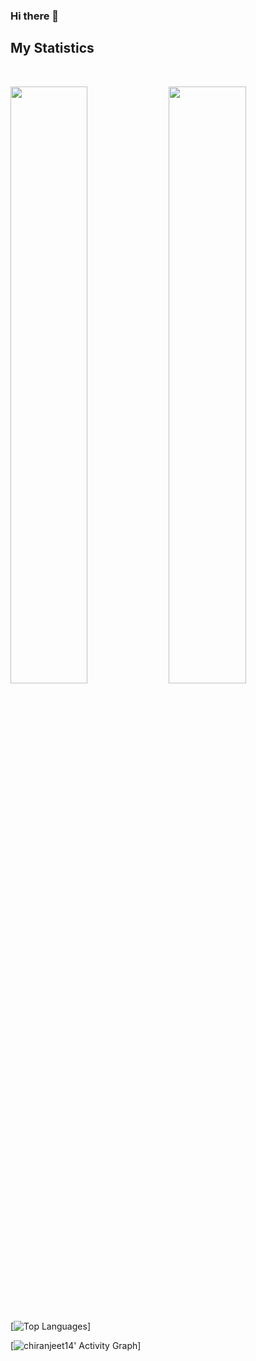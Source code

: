 ### Hi there 👋

## My Statistics
<br/>
<p align="left">
  <img width="49.5%" src="https://github-readme-stats.vercel.app/api?username=chiranjeet14&show_icons=true&theme=vue-dark&count_private=true&show_icons=true&cache_seconds=1800" />
    <img width="49.5%" src="https://github-readme-streak-stats.herokuapp.com/?user=chiranjeet14&theme=vue-dark&count_private=true&show_icons=true&cache_seconds=1800" />
  </a>
</p>
<br>

[![Top Languages](https://github-readme-stats.vercel.app/api/top-langs/?username=chiranjeet14&layout=compact)]
<br>

[![chiranjeet14' Activity Graph](https://activity-graph.herokuapp.com/graph?username=chiranjeet14&custom_title=Chiranjeet%20Baruah's%20Contribution%20Graph&theme=vue-dark&bg_color=282828&count_private=true&cache_seconds=1800&line=d1a01f&point=c58545)]
